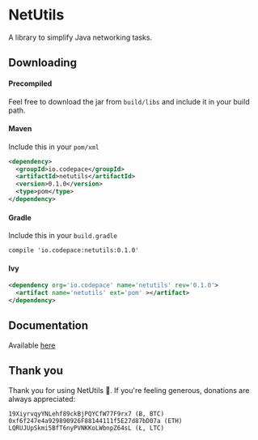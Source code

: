 # NetUtils
A library to simplify Java networking tasks.

## Downloading

#### Precompiled
Feel free to download the jar from `build/libs` and include it in your build path.

#### Maven
Include this in your `pom/xml`

```xml
<dependency>
  <groupId>io.codepace</groupId>
  <artifactId>netutils</artifactId>
  <version>0.1.0</version>
  <type>pom</type>
</dependency>
```

#### Gradle
Include this in your `build.gradle`
```
compile 'io.codepace:netutils:0.1.0'
```

#### Ivy
```xml
<dependency org='io.codepace' name='netutils' rev='0.1.0'>
  <artifact name='netutils' ext='pom' ></artifact>
</dependency>
```

## Documentation
Available [here](http://codepace-hq.github.io/NetUtils)

## Thank you

Thank you for using NetUtils 👏.
If you're feeling generous, donations are always appreciated:

```
19XiyrvqyYNLehf89ckBjPQYCfW77F9rx7 (Ƀ, BTC)
0xf6f247e4a929890926F88144111f5E27d87bD07a (ETH)
LQRUJUpSkmi5BfT6nyPVNKKoLWbnpZ64sL (Ł, LTC)
```
